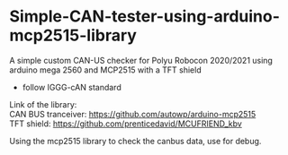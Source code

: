 # Simple-CAN-tester-using-arduino-mcp2515-library
A simple custom CAN-US checker for Polyu Robocon 2020/2021 using arduino mega 2560 and MCP2515 with a TFT shield

* follow IGGG-cAN standard

Link of the library:</br>
CAN BUS tranceiver: https://github.com/autowp/arduino-mcp2515</br>
TFT shield: https://github.com/prenticedavid/MCUFRIEND_kbv

Using the mcp2515 library to check the canbus data, use for debug. 
